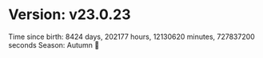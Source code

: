 # Version: v23.0.23
Time since birth: 8424 days, 202177 hours, 12130620 minutes, 727837200 seconds
Season: Autumn 🍁
